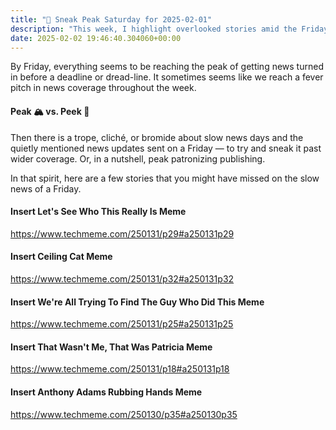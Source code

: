 ```yaml
---
title: "🔮 Sneak Peak Saturday for 2025-02-01"
description: "This week, I highlight overlooked stories amid the Friday news frenzy and playful memes."
date: 2025-02-02 19:46:40.304060+00:00
---
```


<!-- buttondown-editor-mode: plaintext -->By Friday, everything seems to be reaching the peak of getting news turned in before a deadline or dread-line. It sometimes seems like we reach a fever pitch in news coverage throughout the week.

#### Peak 🏔️ vs. Peek 👀

Then there is a trope, cliché, or bromide about slow news days and the quietly mentioned news updates sent on a Friday — to try and sneak it past wider coverage. Or, in a nutshell, peak patronizing publishing.

In that spirit, here are a few stories that you might have missed on the slow news of a Friday.

#### Insert Let's See Who This Really Is Meme

https://www.techmeme.com/250131/p29#a250131p29

#### Insert Ceiling Cat Meme

https://www.techmeme.com/250131/p32#a250131p32

#### Insert We're All Trying To Find The Guy Who Did This Meme

https://www.techmeme.com/250131/p25#a250131p25

#### Insert That Wasn't Me, That Was Patricia Meme

https://www.techmeme.com/250131/p18#a250131p18

#### Insert Anthony Adams Rubbing Hands Meme

https://www.techmeme.com/250130/p35#a250130p35